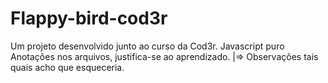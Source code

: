 # Flappy-bird-cod3r
Um projeto desenvolvido junto ao curso da Cod3r.
Javascript puro
Anotações nos arquivos, justifica-se ao aprendizado. 
  |=> Observações tais quais acho que esqueceria. 

